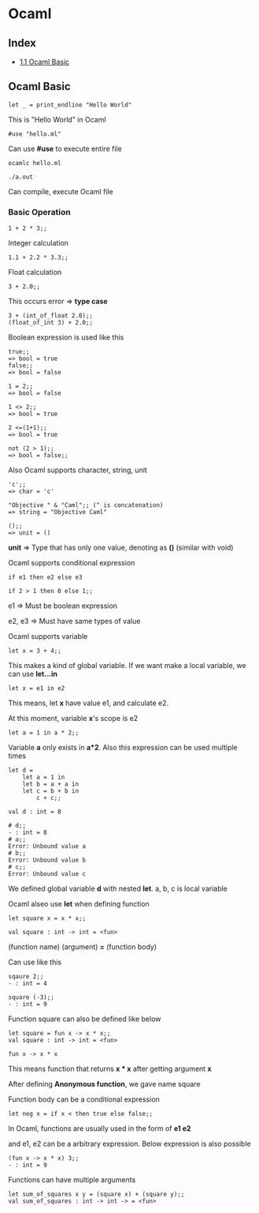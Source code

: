 # Ocaml

## Index
- [1.1 Ocaml Basic](#ocaml-basic)

## Ocaml Basic
```
let _ = print_endline "Hello World"
```
This is "Hello World" in Ocaml <br>

```
#use "hello.ml"
```
Can use **#use** to execute entire file <br>

```
ocamlc hello.ml

./a.out
```
Can compile, execute Ocaml file <br>

### Basic Operation
```
1 + 2 * 3;;
```

Integer calculation <br>
```
1.1 + 2.2 * 3.3;;
```
Float calculation <br>

```
3 + 2.0;;
```
This occurs error => **type case** <br>

```
3 + (int_of_float 2.0);;
(float_of_int 3) + 2.0;;
```

Boolean expression is used like this
```
true;;
=> bool = true
false;;
=> bool = false

1 = 2;;
=> bool = false

1 <> 2;;
=> bool = true

2 <=(1+1);;
=> bool = true

not (2 > 1);;
=> bool = false;;
```

Also Ocaml supports character, string, unit 
```
'c';;
=> char = 'c'

"Objective " & "Caml";; (^ is concatenation)
=> string = "Objective Caml"

();;
=> unit = ()
```
**unit** => Type that has only one value, denoting as **()** (similar with void) <br>

Ocaml supports conditional expression
```
if e1 then e2 else e3

if 2 > 1 then 0 else 1;;
```
e1 => Must be boolean expression <br>

e2, e3 => Must have same types of value <br>

Ocaml supports variable
```
let x = 3 + 4;;
```
This makes a kind of global variable. If we want make a local variable, we can use **let...in**
```
let x = e1 in e2
```
This means, let **x** have value e1, and calculate e2. <br>

At this moment, variable **x**'s scope is e2

```
let a = 1 in a * 2;;
```
Variable **a** only exists in **a*2**. Also this expression can be used multiple times <br>

```
let d =
    let a = 1 in
    let b = a + a in
    let c = b + b in
        c + c;;

val d : int = 8

# d;;
- : int = 8
# a;;
Error: Unbound value a
# b;;
Error: Unbound value b
# c;;
Error: Unbound value c
```
We defined global variable **d** with nested **let**. a, b, c is local variable <br>

Ocaml alseo use **let** when defining function
```
let square x = x * x;;

val square : int -> int = <fun>
```

(function name) (argument) **=** (function body) <br>

Can use like this
```
sqaure 2;;
- : int = 4

square (-3);;
- : int = 9
```

Function square can also be defined like below
```
let square = fun x -> x * x;;
val square : int -> int = <fun>
```

```
fun x -> x * x
```
This means function that returns **x * x** after getting argument **x**<br>

After defining **Anonymous function**, we gave name square <br>

Function body can be a conditional expression 
```
let neg x = if x < then true else false;;
```

In Ocaml, functions are usually used in the form of **e1 e2** <br>

and e1, e2 can be a arbitrary expression. Below expression is also possible
```
(fun x -> x * x) 3;;
- : int = 9
```

Functions can have multiple arguments
```
let sum_of_squares x y = (square x) + (square y);;
val sum_of_squares : int -> int -> = <fun>
```

